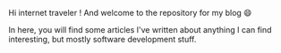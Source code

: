 Hi internet traveler ! And welcome to the repository for my blog :smile:

In here, you will find some articles I've written about anything I can find interesting, but mostly software development stuff.
